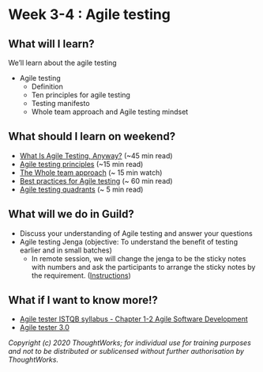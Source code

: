 # Week 3-4 : Agile testing

## What will I learn?

We’ll learn about the agile testing

* Agile testing 
  * Definition
  * Ten principles for agile testing
  * Testing manifesto
  * Whole team approach and Agile testing mindset

## What should I learn on weekend?

* [What Is Agile Testing, Anyway?](https://www.informit.com/articles/article.aspx?p=1316250) \(~45 min read\)
* [Agile testing principles](https://dzone.com/articles/agile-testing-principles) \(~15 min read\)
* [The Whole team approach](https://youtu.be/eUhG8VDSrZI) \(~ 15 min watch\)
* [Best practices for Agile testing](https://www.globalapptesting.com/the-ultimate-guide-to-agile-testing) \(~ 60 min read\)
* [Agile testing quadrants](https://lisacrispin.com/2011/11/08/using-the-agile-testing-quadrants/) \(~ 5 min read\)

## What will we do in Guild?

* Discuss your understanding of Agile testing and answer your questions
* Agile testing Jenga \(objective: To understand the benefit of testing earlier and in small batches\)
  * In remote session, we will change the jenga to be the sticky notes with numbers and ask the participants to arrange the sticky notes by the requirement. \([Instructions](https://docs.google.com/document/d/1qntoUNXNXqVxTi-znVcf5gdlLULHMhu8Q69OearxOIE/edit?usp=sharing)\)

## What if I want to know more!?

* [Agile tester ISTQB syllabus -  Chapter 1-2 Agile Software Development](https://www.istqb.org/downloads/send/5-foundation-level-agile-tester/41-agile-tester-extension-syllabus.html)
* [Agile tester 3.0](https://www.thoughtworks.com/insights/blog/agile-tester-30)

_Copyright \(c\) 2020 ThoughtWorks; for individual use for training purposes and not to be distributed or sublicensed without further authorisation by ThoughtWorks._

